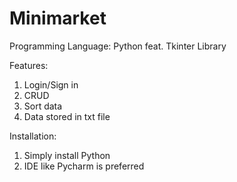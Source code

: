 # Minimarket
Programming Language: Python feat. Tkinter Library

Features:
1. Login/Sign in
2. CRUD
3. Sort data       
4. Data stored in txt file

Installation: 
 1. Simply install Python
 2. IDE like Pycharm is preferred
